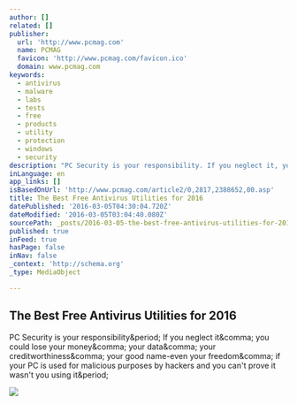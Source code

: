 ```yaml
---
author: []
related: []
publisher:
  url: 'http://www.pcmag.com'
  name: PCMAG
  favicon: 'http://www.pcmag.com/favicon.ico'
  domain: www.pcmag.com
keywords:
  - antivirus
  - malware
  - labs
  - tests
  - free
  - products
  - utility
  - protection
  - windows
  - security
description: "PC Security is your responsibility. If you neglect it, you could lose your money, your data, your creditworthiness, your good name-even your freedom, if your PC is used for malicious purposes by hackers and you can't prove it wasn't you using it."
inLanguage: en
app_links: []
isBasedOnUrl: 'http://www.pcmag.com/article2/0,2817,2388652,00.asp'
title: The Best Free Antivirus Utilities for 2016
datePublished: '2016-03-05T04:30:04.720Z'
dateModified: '2016-03-05T03:04:40.080Z'
sourcePath: _posts/2016-03-05-the-best-free-antivirus-utilities-for-2016.md
published: true
inFeed: true
hasPage: false
inNav: false
_context: 'http://schema.org'
_type: MediaObject

---
```

<article style=""><h1>The Best Free Antivirus Utilities for 2016</h1><p>PC Security is your responsibility&amp;period; If you neglect it&amp;comma; you could lose your money&amp;comma; your data&amp;comma; your creditworthiness&amp;comma; your good name-even your freedom&amp;comma; if your PC is used for malicious purposes by hackers and you can't prove it wasn't you using it&amp;period;</p><img src="http://www9.pcmag.com/media/images/488075-free-av.jpg?thumb=y&amp;width=740&amp;height=426" /></article>